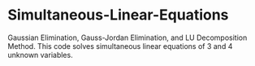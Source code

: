 # Simultaneous-Linear-Equations
Gaussian Elimination, Gauss-Jordan Elimination, and LU Decomposition Method.
This code solves simultaneous linear equations of 3 and 4 unknown variables.
